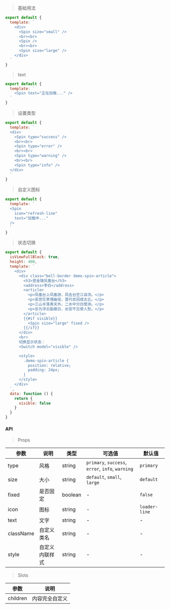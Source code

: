 > 基础用法

```js
export default {
  template: `
    <div>
      <Spin size="small" />
      <br><br>
      <Spin />
      <br><br>
      <Spin size="large" />
    </div>
  `
}
```

> text

```js
export default {
  template: `
    <Spin text="正在加载..." />
  `
}
```

> 设置类型

```js
export default {
  template: `
  <div>
    <Spin type="success" />
    <br><br>
    <Spin type="error" />
    <br><br>
    <Spin type="warning" />
    <br><br>
    <Spin type="info" />
  </div>
  `
}
```

> 自定义图标

```js
export default {
  template: `
  <Spin
    icon="refresh-line"
    text="加载中..."
  />
  `
}
```

> 状态切换

```js
export default {
  isViewFullBlock: true,
  height: 400,
  template: `
    <div>
      <div class="bell-border demo-spin-article">
        <h3>登金陵凤凰台</h3>
        <address>李白</address>
        <article>
          <p>凤凰台上凤凰游，凤去台空江自流。</p>
          <p>吴宫花草埋幽径，晋代衣冠成古丘。</p>
          <p>三山半落青天外，二水中分白鹭洲。</p>
          <p>总为浮云能蔽日，长安不见使人愁。</p>
        </article>
        {{#if visible}}
          <Spin size="large" fixed />
        {{/if}}
      </div>
      <br>
      切换显示状态：
      <Switch model="visible" />

      <style>
        .demo-spin-article {
          position: relative;
          padding: 24px;
        }
      </style>
    </div>
  `,
  data: function () {
    return {
      visible: false
    }
  }
}
```

#### API

> Props

参数 | 说明 | 类型 | 可选值 | 默认值
---|---|---|---|---
type | 风格 | string | `primary`, `success`, `error`, `info`, `warning` | `primary`
size | 大小 | string | `default`, `small`, `large` | `default`
fixed | 是否固定 | boolean | - | `false`
icon | 图标 | string | - | `loader-line`
text | 文字 | string | - | -
className | 自定义类名 | string | - | -
style | 自定义内联样式 | string | - | -

> Slots

参数 | 说明
---|---
children | 内容完全自定义